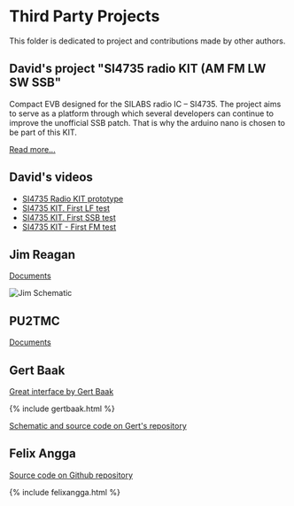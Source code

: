 # Third Party Projects

This folder is dedicated to project and contributions made by other authors.


## David's project "SI4735 radio KIT (AM FM LW SW SSB"
Compact EVB designed for the SILABS radio IC – SI4735.
The project aims to serve as a platform through which several developers can continue to improve the unofficial SSB patch. That is why the arduino nano is chosen to be part of this KIT.

[Read more...](https://davidmartinsengineering.wordpress.com/si4735-radio-kit/)


## David's videos 

* [SI4735 Radio KIT prototype](https://youtu.be/ENqokz09xvU)
* [SI4735 KIT. First LF test](https://youtu.be/hjDvo8ehZi4)
* [SI4735 KIT. First SSB test](https://youtu.be/bZW6NiOEGSQ)
* [SI4735 KIT - First FM test](https://youtu.be/LudpuwJSajU)



## Jim Reagan

[Documents](https://github.com/pu2clr/SI4735/tree/master/extras/Third_Party_Projects/Jim_Reagan)

![Jim Schematic](https://pu2clr.github.io/SI4735/extras/Third_Party_Projects/Jim_Reagan/jim_reagan.png)

## PU2TMC

[Documents](https://github.com/pu2clr/SI4735/tree/master/extras/Third_Party_Projects/Luiz_pu2tmc)

## Gert Baak



[Great interface by Gert Baak](https://youtu.be/hRHSzFr_lQE)

{% include gertbaak.html %}

[Schematic and source code on Gert's repository](https://github.com/pe0mgb/SI4735-Radio-ESP32-Touchscreen-Arduino)


## Felix Angga

[Source code on Github repository](https://github.com/felangga/slametradio)

{% include felixangga.html %}

